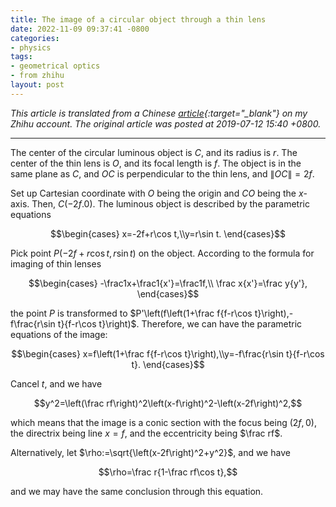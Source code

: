 ```yaml
---
title: The image of a circular object through a thin lens
date: 2022-11-09 09:37:41 -0800
categories:
- physics
tags:
- geometrical optics
- from zhihu
layout: post
---
```


*This article is translated from a
Chinese [article](https://zhuanlan.zhihu.com/p/73294062){:target="_blank"} on my Zhihu account.
The original article was posted at 2019-07-12 15:40 +0800.*

---

The center of the circular luminous object is $C$, and its radius is $r$.
The center of the thin lens is $O$, and its focal length is $f$.
The object is in the same plane as $C$, and $OC$ is perpendicular to the thin lens,
and $\left\|OC\right\|=2f$.

Set up Cartesian coordinate with $O$ being the origin and $CO$ being the $x$-axis.
Then, $C\left(-2f.0\right)$.
The luminous object is described by the parametric equations

$$\begin{cases}
x=-2f+r\cos t,\\y=r\sin t.
\end{cases}$$

Pick point $P\left(-2f+r\cos t,r\sin t\right)$ on the object.
According to the formula for imaging of thin lenses

$$\begin{cases}
-\frac1x+\frac1{x'}=\frac1f,\\
\frac x{x'}=\frac y{y'},
\end{cases}$$

the point $P$ is transformed to $P'\left(f\left(1+\frac f{f-r\cos t}\right),-f\frac{r\sin t}{f-r\cos t}\right)$.
Therefore, we can have the parametric equations of the image:

$$\begin{cases}
x=f\left(1+\frac f{f-r\cos t}\right),\\y=-f\frac{r\sin t}{f-r\cos t}.
\end{cases}$$

Cancel $t$, and we have

$$y^2=\left(\frac rf\right)^2\left(x-f\right)^2-\left(x-2f\right)^2,$$

which means that the image is a conic section with the focus being $\left(2f,0\right)$,
the directrix being line $x=f$,
and the eccentricity being $\frac rf$.

Alternatively, let $\rho:=\sqrt{\left(x-2f\right)^2+y^2}$, and we have

$$\rho=\frac r{1-\frac rf\cos t},$$

and we may have the same conclusion through this equation.
